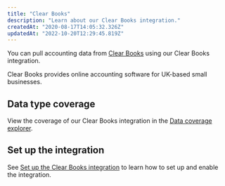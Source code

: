 ```yaml
---
title: "Clear Books"
description: "Learn about our Clear Books integration."
createdAt: "2020-08-17T14:05:32.326Z"
updatedAt: "2022-10-20T12:29:45.819Z"
---
```


You can pull accounting data from <a className="external" href="https://www.clearbooks.co.uk/" target="_blank">Clear Books</a> using our Clear Books integration.

Clear Books provides online accounting software for UK-based small businesses.

## Data type coverage

View the coverage of our Clear Books integration in the <a className="external" href="https://knowledge.codat.io/supported-features/accounting?view=tab-by-integration&integrationKey=jhch" target="_blank">Data coverage explorer</a>.

## Set up the integration

See [Set up the Clear Books integration](/accounting-clearbooks-setup) to learn how to set up and enable the integration.
